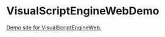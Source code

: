 # VisualScriptEngineWebDemo

[Demo site for VisualScriptEngineWeb.](http://kovacsv.github.io/VisualScriptEngineWebDemo)
